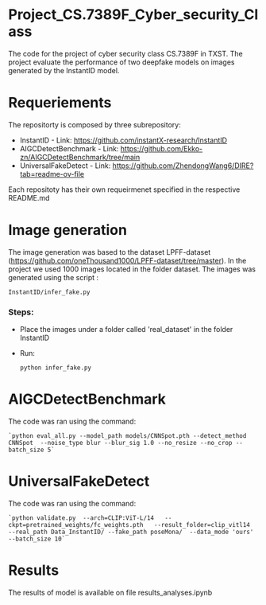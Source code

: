 # Project_CS.7389F_Cyber_security_Class
The code for the project of cyber security class CS.7389F in TXST. The project evaluate the performance of two deepfake models on images generated by the InstantID model. 

# Requeriements
The repositorty is composed by three subrepository:
* InstantID - Link: https://github.com/instantX-research/InstantID 
* AIGCDetectBenchmark - Link: https://github.com/Ekko-zn/AIGCDetectBenchmark/tree/main  
* UniversalFakeDetect - Link: https://github.com/ZhendongWang6/DIRE?tab=readme-ov-file

Each repositoty has their own requeirmenet specified in the respective README.md


# Image generation
The image generation was based to the dataset LPFF-dataset (https://github.com/oneThousand1000/LPFF-dataset/tree/master). 
In the project we used 1000 images located in the folder dataset.
The images was generated using the script : 

    InstantID/infer_fake.py 

### Steps:
 * Place the images under a folder called  'real_dataset' in the folder InstantID
 * Run:

    `python infer_fake.py`

# AIGCDetectBenchmark
The  code was ran using the command:

    `python eval_all.py --model_path models/CNNSpot.pth --detect_method CNNSpot  --noise_type blur --blur_sig 1.0 --no_resize --no_crop --batch_size 5`

# UniversalFakeDetect
The  code was ran using the command:

    `python validate.py  --arch=CLIP:ViT-L/14   --ckpt=pretrained_weights/fc_weights.pth   --result_folder=clip_vitl14  --real_path Data_InstantID/ --fake_path poseMona/  --data_mode 'ours' --batch_size 10`

# Results 
The results of model is available on file results_analyses.ipynb


